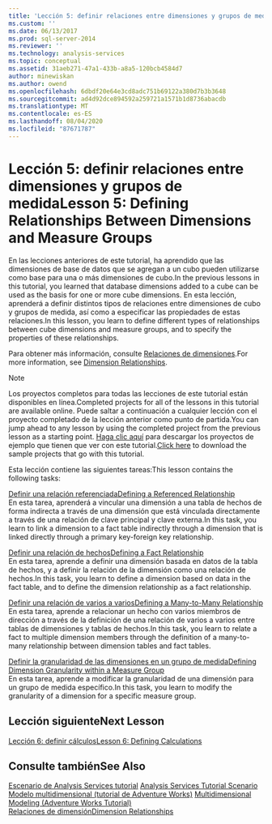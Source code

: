 ```yaml
---
title: 'Lección 5: definir relaciones entre dimensiones y grupos de medida | Microsoft Docs'
ms.custom: ''
ms.date: 06/13/2017
ms.prod: sql-server-2014
ms.reviewer: ''
ms.technology: analysis-services
ms.topic: conceptual
ms.assetid: 31aeb271-47a1-433b-a8a5-120bcb4584d7
author: minewiskan
ms.author: owend
ms.openlocfilehash: 6dbdf20e64e3cd8adc751b69122a380d7b3b3648
ms.sourcegitcommit: ad4d92dce894592a259721a1571b1d8736abacdb
ms.translationtype: MT
ms.contentlocale: es-ES
ms.lasthandoff: 08/04/2020
ms.locfileid: "87671787"
---
```

# <a name="lesson-5-defining-relationships-between-dimensions-and-measure-groups"></a><span data-ttu-id="85311-102">Lección 5: definir relaciones entre dimensiones y grupos de medida</span><span class="sxs-lookup"><span data-stu-id="85311-102">Lesson 5: Defining Relationships Between Dimensions and Measure Groups</span></span>
  <span data-ttu-id="85311-103">En las lecciones anteriores de este tutorial, ha aprendido que las dimensiones de base de datos que se agregan a un cubo pueden utilizarse como base para una o más dimensiones de cubo.</span><span class="sxs-lookup"><span data-stu-id="85311-103">In the previous lessons in this tutorial, you learned that database dimensions added to a cube can be used as the basis for one or more cube dimensions.</span></span> <span data-ttu-id="85311-104">En esta lección, aprenderá a definir distintos tipos de relaciones entre dimensiones de cubo y grupos de medida, así como a especificar las propiedades de estas relaciones.</span><span class="sxs-lookup"><span data-stu-id="85311-104">In this lesson, you learn to define different types of relationships between cube dimensions and measure groups, and to specify the properties of these relationships.</span></span>  
  
 <span data-ttu-id="85311-105">Para obtener más información, consulte [Relaciones de dimensiones](multidimensional-models-olap-logical-cube-objects/dimension-relationships.md).</span><span class="sxs-lookup"><span data-stu-id="85311-105">For more information, see [Dimension Relationships](multidimensional-models-olap-logical-cube-objects/dimension-relationships.md).</span></span>  
  
> [!NOTE]  
>  <span data-ttu-id="85311-106">Los proyectos completos para todas las lecciones de este tutorial están disponibles en línea.</span><span class="sxs-lookup"><span data-stu-id="85311-106">Completed projects for all of the lessons in this tutorial are available online.</span></span> <span data-ttu-id="85311-107">Puede saltar a continuación a cualquier lección con el proyecto completado de la lección anterior como punto de partida.</span><span class="sxs-lookup"><span data-stu-id="85311-107">You can jump ahead to any lesson by using the completed project from the previous lesson as a starting point.</span></span> <span data-ttu-id="85311-108">[Haga clic aquí](https://go.microsoft.com/fwlink/?LinkID=221866) para descargar los proyectos de ejemplo que tienen que ver con este tutorial.</span><span class="sxs-lookup"><span data-stu-id="85311-108">[Click here](https://go.microsoft.com/fwlink/?LinkID=221866) to download the sample projects that go with this tutorial.</span></span>  
  
 <span data-ttu-id="85311-109">Esta lección contiene las siguientes tareas:</span><span class="sxs-lookup"><span data-stu-id="85311-109">This lesson contains the following tasks:</span></span>  
  
 [<span data-ttu-id="85311-110">Definir una relación referenciada</span><span class="sxs-lookup"><span data-stu-id="85311-110">Defining a Referenced Relationship</span></span>](lesson-5-1-defining-a-referenced-relationship.md)  
 <span data-ttu-id="85311-111">En esta tarea, aprenderá a vincular una dimensión a una tabla de hechos de forma indirecta a través de una dimensión que está vinculada directamente a través de una relación de clave principal y clave externa.</span><span class="sxs-lookup"><span data-stu-id="85311-111">In this task, you learn to link a dimension to a fact table indirectly through a dimension that is linked directly through a primary key-foreign key relationship.</span></span>  
  
 [<span data-ttu-id="85311-112">Definir una relación de hechos</span><span class="sxs-lookup"><span data-stu-id="85311-112">Defining a Fact Relationship</span></span>](lesson-5-2-defining-a-fact-relationship.md)  
 <span data-ttu-id="85311-113">En esta tarea, aprende a definir una dimensión basada en datos de la tabla de hechos, y a definir la relación de la dimensión como una relación de hechos.</span><span class="sxs-lookup"><span data-stu-id="85311-113">In this task, you learn to define a dimension based on data in the fact table, and to define the dimension relationship as a fact relationship.</span></span>  
  
 [<span data-ttu-id="85311-114">Definir una relación de varios a varios</span><span class="sxs-lookup"><span data-stu-id="85311-114">Defining a Many-to-Many Relationship</span></span>](lesson-5-3-defining-a-many-to-many-relationship.md)  
 <span data-ttu-id="85311-115">En esta tarea, aprende a relacionar un hecho con varios miembros de dirección a través de la definición de una relación de varios a varios entre tablas de dimensiones y tablas de hechos.</span><span class="sxs-lookup"><span data-stu-id="85311-115">In this task, you learn to relate a fact to multiple dimension members through the definition of a many-to-many relationship between dimension tables and fact tables.</span></span>  
  
 [<span data-ttu-id="85311-116">Definir la granularidad de las dimensiones en un grupo de medida</span><span class="sxs-lookup"><span data-stu-id="85311-116">Defining Dimension Granularity within a Measure Group</span></span>](lesson-5-4-defining-dimension-granularity-within-a-measure-group.md)  
 <span data-ttu-id="85311-117">En esta tarea, aprende a modificar la granularidad de una dimensión para un grupo de medida específico.</span><span class="sxs-lookup"><span data-stu-id="85311-117">In this task, you learn to modify the granularity of a dimension for a specific measure group.</span></span>  
  
## <a name="next-lesson"></a><span data-ttu-id="85311-118">Lección siguiente</span><span class="sxs-lookup"><span data-stu-id="85311-118">Next Lesson</span></span>  
 [<span data-ttu-id="85311-119">Lección 6: definir cálculos</span><span class="sxs-lookup"><span data-stu-id="85311-119">Lesson 6: Defining Calculations</span></span>](lesson-6-defining-calculations.md)  
  
## <a name="see-also"></a><span data-ttu-id="85311-120">Consulte también</span><span class="sxs-lookup"><span data-stu-id="85311-120">See Also</span></span>  
 <span data-ttu-id="85311-121">[Escenario de Analysis Services tutorial](analysis-services-tutorial-scenario.md) </span><span class="sxs-lookup"><span data-stu-id="85311-121">[Analysis Services Tutorial Scenario](analysis-services-tutorial-scenario.md) </span></span>  
 <span data-ttu-id="85311-122">[Modelo multidimensional &#40;tutorial de Adventure Works&#41;](multidimensional-modeling-adventure-works-tutorial.md) </span><span class="sxs-lookup"><span data-stu-id="85311-122">[Multidimensional Modeling &#40;Adventure Works Tutorial&#41;](multidimensional-modeling-adventure-works-tutorial.md) </span></span>  
 [<span data-ttu-id="85311-123">Relaciones de dimensión</span><span class="sxs-lookup"><span data-stu-id="85311-123">Dimension Relationships</span></span>](multidimensional-models-olap-logical-cube-objects/dimension-relationships.md)  
  
  

